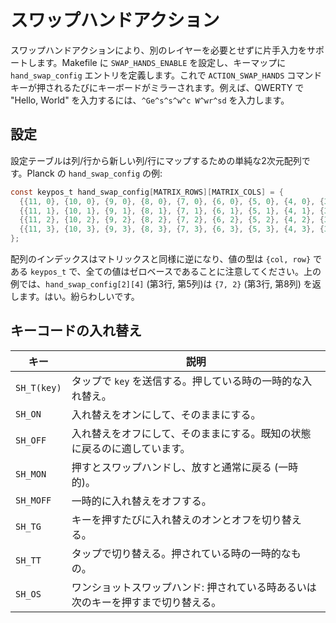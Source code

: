 # スワップハンドアクション

<!---
  original document: 0.8.177:docs/feature_swap_hands.md
  git diff 0.8.177 HEAD -- docs/feature_swap_hands.md | cat
-->

スワップハンドアクションにより、別のレイヤーを必要とせずに片手入力をサポートします。Makefile に `SWAP_HANDS_ENABLE` を設定し、キーマップに `hand_swap_config` エントリを定義します。これで `ACTION_SWAP_HANDS` コマンドキーが押されるたびにキーボードがミラーされます。例えば、QWERTY で "Hello, World" を入力するには、`^Ge^s^s^w^c W^wr^sd` を入力します。

## 設定

設定テーブルは列/行から新しい列/行にマップするための単純な2次元配列です。Planck の `hand_swap_config` の例:

```C
const keypos_t hand_swap_config[MATRIX_ROWS][MATRIX_COLS] = {
  {{11, 0}, {10, 0}, {9, 0}, {8, 0}, {7, 0}, {6, 0}, {5, 0}, {4, 0}, {3, 0}, {2, 0}, {1, 0}, {0, 0}},
  {{11, 1}, {10, 1}, {9, 1}, {8, 1}, {7, 1}, {6, 1}, {5, 1}, {4, 1}, {3, 1}, {2, 1}, {1, 1}, {0, 1}},
  {{11, 2}, {10, 2}, {9, 2}, {8, 2}, {7, 2}, {6, 2}, {5, 2}, {4, 2}, {3, 2}, {2, 2}, {1, 2}, {0, 2}},
  {{11, 3}, {10, 3}, {9, 3}, {8, 3}, {7, 3}, {6, 3}, {5, 3}, {4, 3}, {3, 3}, {2, 3}, {1, 3}, {0, 3}},
};
```

配列のインデックスはマトリックスと同様に逆になり、値の型は `{col, row}` である `keypos_t` で、全ての値はゼロベースであることに注意してください。上の例では、`hand_swap_config[2][4]` (第3行, 第5列)は `{7, 2}` (第3行, 第8列) を返します。はい。紛らわしいです。

## キーコードの入れ替え

| キー | 説明 |
|-----------|-------------------------------------------------------------------------|
| `SH_T(key)` | タップで `key` を送信する。押している時の一時的な入れ替え。 |
| `SH_ON` | 入れ替えをオンにして、そのままにする。 |
| `SH_OFF` | 入れ替えをオフにして、そのままにする。既知の状態に戻るのに適しています。 |
| `SH_MON` | 押すとスワップハンドし、放すと通常に戻る (一時的)。 |
| `SH_MOFF` | 一時的に入れ替えをオフする。 |
| `SH_TG` | キーを押すたびに入れ替えのオンとオフを切り替える。 |
| `SH_TT` | タップで切り替える。押されている時の一時的なもの。 |
| `SH_OS` | ワンショットスワップハンド: 押されている時あるいは次のキーを押すまで切り替える。 |
